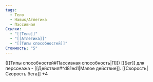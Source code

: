 ```yaml
---
tags:
  - Тело
  - Навык/Атлетика
  - Пассивная
Ссылки:
  - "[[Тело]]"
  - "[[Атлетика]]"
  - "[[Типы способностей]]"
Стоимость: "5"
---
```

([[Типы способностей#Пассивная способность|П]]) [[Бег]] для персонажа - [[Действия#^d81ed1|Малое действие]]. [[Скорость|Скорость бега]] +4